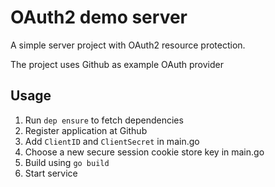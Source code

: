 # OAuth2 demo server

A simple server project with OAuth2 resource protection.

The project uses Github as example OAuth provider

## Usage

1. Run `dep ensure` to fetch dependencies
1. Register application at Github
1. Add `ClientID` and `ClientSecret` in main.go
1. Choose a new secure session cookie store key in main.go
1. Build using `go build`
1. Start service
